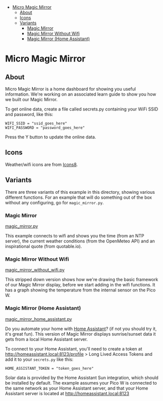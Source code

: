 - [Micro Magic Mirror](#micro-magic-mirror)
  - [About](#about)
  - [Icons](#icons)
  - [Variants](#variants)
    - [Magic Mirror](#magic-mirror)
    - [Magic Mirror Without Wifi](#magic-mirror-without-wifi)
    - [Magic Mirror (Home Assistant)](#magic-mirror-home-assistant)

# Micro Magic Mirror

## About

Micro Magic Mirror is a home dashboard for showing you useful information. We're working on an associated learn guide to show you how we built our Magic Mirror.

To get online data, create a file called secrets.py containing your WiFi SSID and password, like this:
```
WIFI_SSID = "ssid_goes_here"
WIFI_PASSWORD = "password_goes_here"
```
Press the Y button to update the online data.

## Icons

Weather/wifi icons are from [Icons8](https://icons8.com).

## Variants

There are three variants of this example in this directory, showing various different functions. For an example that will do something out of the box without any configuring, go for `magic_mirror.py`.

### Magic Mirror

[magic_mirror.py](magic_mirror.py)

This example connects to wifi and shows you the time (from an NTP server), the current weather conditions (from the OpenMeteo API) and an inspirational quote (from quotable.io).

### Magic Mirror Without Wifi

[magic_mirror_without_wifi.py](magic_mirror_without_wifi.py)

This stripped down version shows how we're drawing the basic framework of our Magic Mirror display, before we start adding in the wifi functions. It has a graph showing the temperature from the internal sensor on the Pico W.

### Magic Mirror (Home Assistant)

[magic_mirror_home_assistant.py](magic_mirror_home_assistant.py)

Do you automate your home with [Home Assistant](https://www.home-assistant.io/)? (if not you should try it, it's great fun). This version of Magic Mirror displays sunrise/sunset data it gets from a local Home Assistant server.

To connect to your Home Assistant, you'll need to create a token at http://homeassistant.local:8123/profile > Long Lived Access Tokens and add it to your `secrets.py` like this:
```
HOME_ASSISTANT_TOKEN = "token_goes_here"
```
Solar data is provided by the Home Assistant Sun integration, which should be installed by default. The example assumes your Pico W is connected to the same network as your Home Assistant server, and that your Home Assistant server is located at http://homeassistant.local:8123